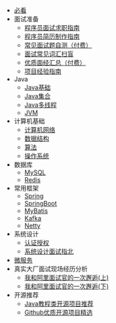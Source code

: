 
*  [必看](./docs/a-0必看.md)
* 面试准备
  - [程序员面试求职指南](./docs/a-1程序员面试求职指南.md)
  - [程序员简历制作指南](./docs/a-2程序员简历制作指南.md)
  - [常见面试题自测（付费）](./docs/a-3常见面试题自测（付费）.md)
  - [面试常见词汇扫盲](./docs/a-4面试常见词汇扫盲.md)
  - [优质面经汇总（付费）](./docs/a-5优质面经汇总（付费）.md)
  - [项目经验指南](./docs/a-6项目经验指南.md)
* Java
  * [Java基础](./docs/b-1Java基础.md)
  * [Java集合](./docs/b-2Java集合.md)
  * [Java多线程](./docs/b-3Java多线程.md)
  * [JVM](./docs/b-4JVM.md)
* 计算机基础
  * [计算机网络](./docs/c-1计算机网络.md)
  * [数据结构](./docs/c-2数据结构.md)
  * [算法](./docs/c-3算法.md)
  * [操作系统](./docs/c-4操作系统.md)
* 数据库
  * [MySQL](./docs/d-1-mysql.md)
  * [Redis](./docs/d-2-redis.md)
* 常用框架
  * [Spring](./docs/e-1spring.md)
  * [SpringBoot](./docs/e-5springboot.md)
  * [MyBatis](./docs/e-2mybatis.md)
  * [Kafka](./docs/e-3kafka.md)
  * [Netty](./docs/e-4netty.md)
* 系统设计
  * [认证授权](./docs/f-1认证授权.md)
  * [系统设计面试指北](./docs/f-2系统设计面试指北.md)
* [微服务](./docs/h-微服务.md)
* 真实大厂面试现场经历分析
  * [我和阿里面试官的一次邂逅(上)](./docs/i-1真实大厂面试现场.md)
  * [我和阿里面试官的一次邂逅(下)](./docs/i-2真实大厂面试现场.md)
* 开源推荐
  * [Java教程类开源项目推荐](https://mp.weixin.qq.com/mp/appmsgalbum?__biz=Mzg2OTA0Njk0OA==&action=getalbum&album_id=1345382825083895808#wechat_redirect)
  * [Github优质开源项目精选](https://www.yuque.com/docs/share/61b99973-ecb3-4317-ba19-fc1a15dd842c)

